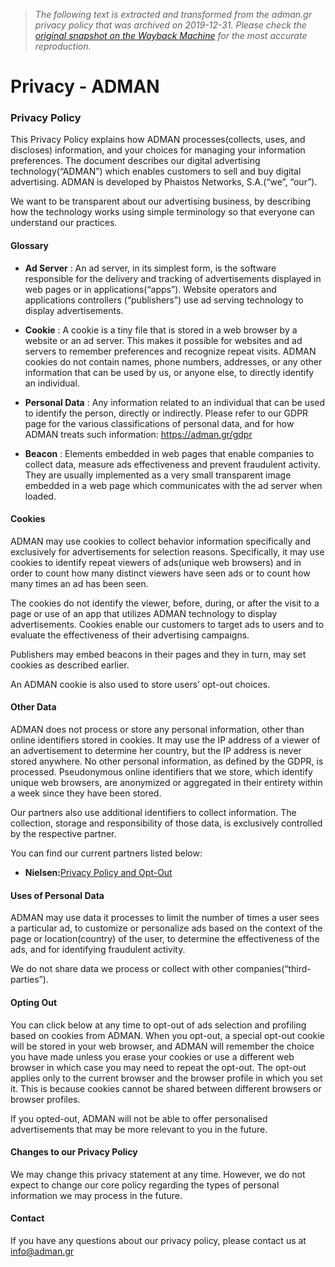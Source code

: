 > *The following text is extracted and transformed from the adman.gr privacy policy that was archived on 2019-12-31. Please check the [original snapshot on the Wayback Machine](https://web.archive.org/web/20191231220609id_/http%3A//www.adman.gr/privacy) for the most accurate reproduction.*

# Privacy - ADMAN

### Privacy Policy

This Privacy Policy explains how ADMAN processes(collects, uses, and discloses) information, and your choices for managing your information preferences. The document describes our digital advertising technology(“ADMAN”) which enables customers to sell and buy digital advertising. ADMAN is developed by Phaistos Networks, S.A.(“we”, “our”).

We want to be transparent about our advertising business, by describing how the technology works using simple terminology so that everyone can understand our practices.

#### Glossary

  * **Ad Server** : An ad server, in its simplest form, is the software responsible for the delivery and tracking of advertisements displayed in web pages or in applications(“apps”). Website operators and applications controllers (“publishers”) use ad serving technology to display advertisements.   


  * **Cookie** : A cookie is a tiny file that is stored in a web browser by a website or an ad server. This makes it possible for websites and ad servers to remember preferences and recognize repeat visits. ADMAN cookies do not contain names, phone numbers, addresses, or any other information that can be used by us, or anyone else, to directly identify an individual.   

  * **Personal Data** : Any information related to an individual that can be used to identify the person, directly or indirectly. Please refer to our GDPR page for the various classifications of personal data, and for how ADMAN treats such information: <https://adman.gr/gdpr>   

  * **Beacon** : Elements embedded in web pages that enable companies to collect data, measure ads effectiveness and prevent fraudulent activity. They are usually implemented as a very small transparent image embedded in a web page which communicates with the ad server when loaded.



#### Cookies

ADMAN may use cookies to collect behavior information specifically and exclusively for advertisements for selection reasons. Specifically, it may use cookies to identify repeat viewers of ads(unique web browsers) and in order to count how many distinct viewers have seen ads or to count how many times an ad has been seen.

The cookies do not identify the viewer, before, during, or after the visit to a page or use of an app that utilizes ADMAN technology to display advertisements. Cookies enable our customers to target ads to users and to evaluate the effectiveness of their advertising campaigns.

Publishers may embed beacons in their pages and they in turn, may set cookies as described earlier.

An ADMAN cookie is also used to store users’ opt-out choices.

#### Other Data

ADMAN does not process or store any personal information, other than online identifiers stored in cookies. It may use the IP address of a viewer of an advertisement to determine her country, but the IP address is never stored anywhere. No other personal information, as defined by the GDPR, is processed. Pseudonymous online identifiers that we store, which identify unique web browsers, are anonymized or aggregated in their entirety within a week since they have been stored.

Our partners also use additional identifiers to collect information. The collection, storage and responsibility of those data, is exclusively controlled by the respective partner.

You can find our current partners listed below:

  * **Nielsen:**[Privacy Policy and Opt-Out](https://www.nielsen.com/us/en/privacy-statement/website-privacy-statement.html)



#### Uses of Personal Data

ADMAN may use data it processes to limit the number of times a user sees a particular ad, to customize or personalize ads based on the context of the page or location(country) of the user, to determine the effectiveness of the ads, and for identifying fraudulent activity.

We do not share data we process or collect with other companies(“third-parties”).

#### Opting Out

You can click below at any time to opt-out of ads selection and profiling based on cookies from ADMAN. When you opt-out, a special opt-out cookie will be stored in your web browser, and ADMAN will remember the choice you have made unless you erase your cookies or use a different web browser in which case you may need to repeat the opt-out. The opt-out applies only to the current browser and the browser profile in which you set it. This is because cookies cannot be shared between different browsers or browser profiles.

If you opted-out, ADMAN will not be able to offer personalised advertisements that may be more relevant to you in the future.

#### Changes to our Privacy Policy

We may change this privacy statement at any time. However, we do not expect to change our core policy regarding the types of personal information we may process in the future.

#### Contact

If you have any questions about our privacy policy, please contact us at [info@adman.gr](mailto:info@adman.gr)

